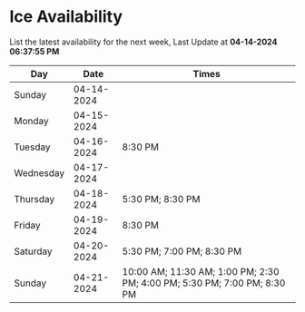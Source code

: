 # Ice Availability

List the latest availability for the next week, Last Update at **04-14-2024 06:37:55 PM**

| Day         | Date        | Times       |
| ----------- | ----------- | ----------- |
|Sunday|04-14-2024||
|Monday|04-15-2024||
|Tuesday|04-16-2024|8:30 PM|
|Wednesday|04-17-2024||
|Thursday|04-18-2024|5:30 PM; 8:30 PM|
|Friday|04-19-2024|8:30 PM|
|Saturday|04-20-2024|5:30 PM; 7:00 PM; 8:30 PM|
|Sunday|04-21-2024|10:00 AM; 11:30 AM; 1:00 PM; 2:30 PM; 4:00 PM; 5:30 PM; 7:00 PM; 8:30 PM|
